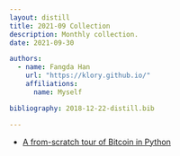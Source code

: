 ```yaml
---
layout: distill
title: 2021-09 Collection
description: Monthly collection.
date: 2021-09-30

authors:
  - name: Fangda Han
    url: "https://klory.github.io/"
    affiliations:
      name: Myself

bibliography: 2018-12-22-distill.bib

---
```


* [A from-scratch tour of Bitcoin in Python](https://karpathy.github.io/2021/06/21/blockchain/)
